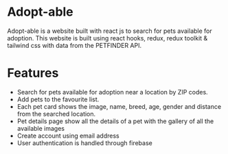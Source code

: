 
# Adopt-able

Adopt-able is a website built with react js to search for pets available for adoption. This website is built using react hooks, redux, redux toolkit & tailwind css with data from the PETFINDER API. 



# Features
* Search for pets available for adoption near a location by ZIP codes.
* Add pets to the favourite list.
* Each pet card shows the image, name, breed, age, gender and distance from the searched location.
* Pet details page show all the details of a pet with the gallery of all the available images
* Create account using email address
* User authentication is handled through firebase

